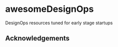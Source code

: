 # awesomeDesignOps
DesignOps resources tuned for early stage startups







## Acknowledgements

<!-- Add compliant acknowledgement for justthedocs https://github.com/just-the-docs/just-the-docs-template https://github.com/just-the-docs -->